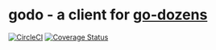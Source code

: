 # godo - a client for [go-dozens](https://github.com/delphinus/go-dozens)

[![CircleCI](https://circleci.com/gh/delphinus/godo.svg?style=svg)](https://circleci.com/gh/delphinus/godo)
[![Coverage Status](https://coveralls.io/repos/github/delphinus/godo/badge.svg?branch=master)](https://coveralls.io/github/delphinus/godo?branch=master)
